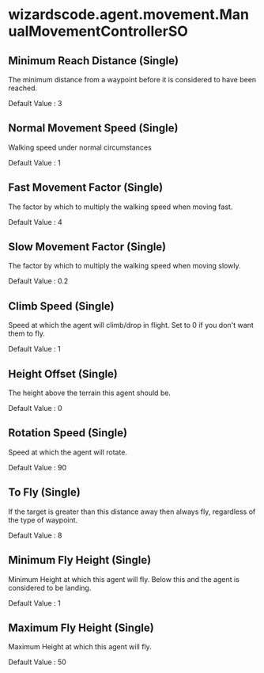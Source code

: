 # wizardscode.agent.movement.ManualMovementControllerSO

## Minimum Reach Distance (Single)

The minimum distance from a waypoint before it is considered to have been reached.

Default Value     : 3


## Normal Movement Speed (Single)

Walking speed under normal circumstances

Default Value     : 1


## Fast Movement Factor (Single)

The factor by which to multiply the walking speed when moving fast.

Default Value     : 4


## Slow Movement Factor (Single)

The factor by which to multiply the walking speed when moving slowly.

Default Value     : 0.2


## Climb Speed (Single)

Speed at which the agent will climb/drop in flight. Set to 0 if you don't want them to fly.

Default Value     : 1


## Height Offset (Single)

The height above the terrain this agent should be.

Default Value     : 0


## Rotation Speed (Single)

Speed at which the agent will rotate.

Default Value     : 90


## To Fly (Single)

If the target is greater than this distance away then always fly, regardless of the type of waypoint.

Default Value     : 8


## Minimum Fly Height (Single)

Minimum Height at which this agent will fly. Below this and the agent is considered to be landing.

Default Value     : 1


## Maximum Fly Height (Single)

Maximum Height at which this agent will fly.

Default Value     : 50

